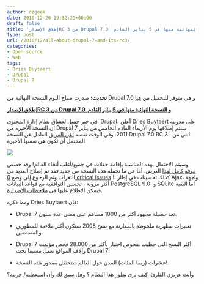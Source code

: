 ```yaml
---
author: dzgeek
date: 2010-12-26 19:32:29+00:00
draft: false
title: 'إطلاق الإصدارRC 3 من Drupal 7.0  و النسخة النهائية منها في 5 يناير القادم '
type: post
url: /2010/12/all-about-drupal-7-and-its-rc3/
categories:
- Open source
- Web
tags:
- Dries Buytaert
- Drupal
- Drupal 7
---
```


**تحديث:** صدرت صباح اليوم النسخة النهائية من Drupal 7.0 و هي متوفر للتحميل من [هنا](http://drupal.org/drupal-7.0)







**[إطلاق الإصدارRC 3 من Drupal 7.0  و النسخة النهائية منها في 5 يناير القادم](http://www.it-scoop.com/2010/12/all-about-drupal-7-and-its-rc3/)**


في خبر جميل لعشاق نظام إدارة المحتوى  Drupal، أعلن Dries Buytaert [على مدونته](http://buytaert.net/drupal-7-to-be-released-on-january-5th-with-one-ginormous-party) أن النسخة الأخيرة من Drupal 7 سيتم إطلاقها يوم الأربعاء القادم الخامس من يناير 2011. وفي الوقت نفسه [أعن الفريق](http://drupal.org/drupal-7.0-rc3) العامل عن النسخة Drupal 7.0 RC 3 . التي من المحتمل أن تكون هي نفسها الأخيرة.

[![](http://www.it-scoop.com/wp-content/uploads/2010/12/drupalicon_193x220_2_0.png)
](http://www.it-scoop.com/2010/12/all-about-drupal-7-and-its-rc3/)

وسيتم الاحتفال بهذه المناسبة بإقامة حقلات في جميع/أغلب أنحاء العالم! وقد خصص[ موقع كامل لهذا](http://www.drupal7releaseparty.org/) الغرض، أما عن ما تحمله هذه النسخة من جديد فقد تم إصلاح العديد من الثغرات وتم الرجوع إلى وضع [0 critical issues](http://drupal.org/project/issues/search/drupal?version[0]=7.x&status[0]=1&status[1]=8&status[2]=13&status[3]=14&priorities[0]=1&categories[0]=bug&categories[1]=task) !، كذلك تحسينات في إطار Ajax، واجهة أكثر مرونة ، تحسين التوافقية مع قواعد البيانات PostgreSQL 9.0  و SQLite أما البقية فيمكن الإطلاع عليها في [ملاحظات الإصدارة](http://drupal.org/node/1005976).

ومما ذكره Dries Buytaert فإن:

- Drupal 7 تعد حصيلة مجهود أكثر من 1000 مساهم على مضى عدة سنون.

- تغييرات مظهرية ملحوظة بالمقارنة مع نسخ 2008 ستكون أكثر ملاءمة للمطورين والمصممين.

- Drupal 7 أكثر النسخ التي حظيت بفحوص اختبار بأكثر من 28.000 فحص مؤتمت وآلاف المواقع تعمل مسبقا تحت Drupal 7!

- عشرات (ربما المئات) المدن حول العالم ستحتفل بصدور هذه النسخة!.

وأنت عزيزي القارئ، كيف ترى تطور هذا النظام ؟ وهل سبق لك وأن استعملته/ جربته؟
